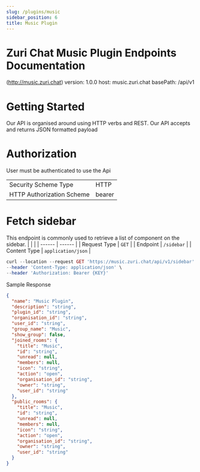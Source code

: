 ```yaml
---
slug: /plugins/music
sidebar_position: 6
title: Music Plugin
---
```


# Zuri Chat Music Plugin Endpoints Documentation

(http://music.zuri.chat)
version: 1.0.0
host: music.zuri.chat
basePath: /api/v1

# Getting Started

Our API is organised around using HTTP verbs and REST. Our API accepts and returns JSON formatted payload

# Authorization

User must be authenticated to use the Api

|                           |        |
| ------------------------- | ------ |
| Security Scheme Type      | HTTP   |
| HTTP Authorization Scheme | bearer |

# Fetch sidebar

This endpoint is commonly used to retrieve a list of component on the sidebar.
| | |
| ------ | ------ |
| Request Type | `GET` |
| Endpoint | `/sidebar` |
| Content Type | `application/json` |

```php
curl --location --request GET 'https://music.zuri.chat/api/v1/sidebar' \
--header 'Content-Type: application/json' \
--header 'Authorization: Bearer {KEY}'
```

Sample Response

```json
{
  "name": "Music Plugin",
  "description": "string",
  "plugin_id": "string",
  "organisation_id": "string",
  "user_id": "string",
  "group_name": "Music",
  "show_group": false,
  "joined_rooms": {
    "title": "Music",
    "id": "string",
    "unread": null,
    "members": null,
    "icon": "string",
    "action": "open",
    "organisation_id": "string",
    "owner": "string",
    "user_id": "string"
  },
  "public_rooms": {
    "title": "Music",
    "id": "string",
    "unread": null,
    "members": null,
    "icon": "string",
    "action": "open",
    "organisation_id": "string",
    "owner": "string",
    "user_id": "string"
  }
}
```
